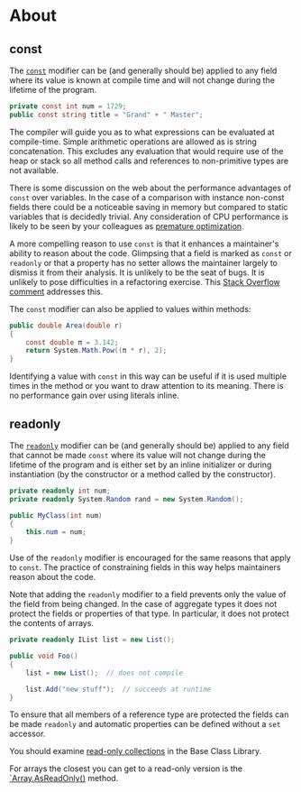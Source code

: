 # About

## const

The [`const`][constants] modifier can be (and generally should be) applied to any field where its value is known at compile time and will not change during the lifetime of the program.

```csharp
private const int num = 1729;
public const string title = "Grand" + " Master";
```

The compiler will guide you as to what expressions can be evaluated at compile-time. Simple arithmetic operations are allowed as is string concatenation. This excludes any evaluation that would require use of the heap or stack so all method calls and references to non-primitive types are not available.

There is some discussion on the web about the performance advantages of `const` over variables. In the case of a comparison with instance non-const fields there could be a noticeable saving in memory but compared to static variables that is decidedly trivial. Any consideration of CPU performance is likely to be seen by your colleagues as [premature optimization][premature-optimization].

A more compelling reason to use `const` is that it enhances a maintainer's ability to reason about the code. Glimpsing that a field is marked as `const` or `readonly` or that a property has no setter allows the maintainer largely to dismiss it from their analysis. It is unlikely to be the seat of bugs. It is unlikely to pose difficulties in a refactoring exercise. This [Stack Overflow comment][so-consts] addresses this.

The `const` modifier can also be applied to values within methods:

```csharp
public double Area(double r)
{
    const double π = 3.142;
    return System.Math.Pow((π * r), 2);
}
```

Identifying a value with `const` in this way can be useful if it is used multiple times in the method or you want to draw attention to its meaning. There is no performance gain over using literals inline.

## readonly

The [`readonly`][readonly-fields] modifier can be (and generally should be) applied to any field that cannot be made `const` where its value will not change during the lifetime of the program and is either set by an inline initializer or during instantiation (by the constructor or a method called by the constructor).

```csharp
private readonly int num;
private readonly System.Random rand = new System.Random();

public MyClass(int num)
{
    this.num = num;
}
```

Use of the `readonly` modifier is encouraged for the same reasons that apply to `const`. The practice of constraining fields in this way helps maintainers reason about the code.

Note that adding the `readonly` modifier to a field prevents only the value of the field from being changed. In the case of aggregate types it does not protect the fields or properties of that type. In particular, it does not protect the contents of arrays.

```csharp
private readonly IList list = new List();

public void Foo()
{
    list = new List();  // does not compile

    list.Add("new stuff");  // succeeds at runtime
}
```

To ensure that all members of a reference type are protected the fields can be made `readonly` and automatic properties can be defined without a `set` accessor.

You should examine [read-only collections][readonly-collections] in the Base Class Library.

For arrays the closest you can get to a read-only version is the [`Array.AsReadOnly<T>()][as-read-only] method.

[readonly-fields]: https://docs.microsoft.com/en-us/dotnet/csharp/language-reference/keywords/readonly#readonly-field-example
[constants]: https://docs.microsoft.com/en-us/dotnet/csharp/programming-guide/classes-and-structs/constants
[so-consts]: https://stackoverflow.com/a/5834473/96167
[premature-optimization]: https://wiki.c2.com/?PrematureOptimization
[as-read-only]: https://docs.microsoft.com/en-us/dotnet/api/system.array.asreadonly?view=netcore-3.1
[readonly-collections]: https://docs.microsoft.com/en-us/dotnet/api/system.collections.objectmodel.readonlycollection-1?view=netcore-3.1
